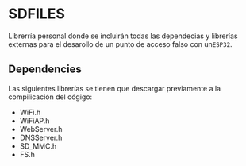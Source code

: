 # SDFILES

Librerría personal donde se incluirán todas las dependecias y librerías externas para el desarollo de un punto de acceso falso con un`ESP32`.<br>

## Dependencies

Las siguientes librerías se tienen que descargar previamente a la compilicación del cógigo:
* WiFi.h
* WiFiAP.h
* WebServer.h
* DNSServer.h
* SD_MMC.h
* FS.h